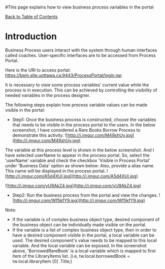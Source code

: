 #This page explains how to view business process variables in the portal

[Back to Table of Contents](TableOfContents.md)

# Introduction #

Business Process users interact with the system through human interfaces called coaches. User-specific interfaces are to be accessed from Process Portal.

Here is the URI to access portal:
https://bpm.site.uottawa.ca:9443/ProcessPortal/login.jsp

It is necessary to view some process variables' current value while the process is in execution. This can be achieved by controlling the visibility of needed variables in the process designer.

The following steps explain how process variable values can be made visible in the portal:
  * Step1:
Once the business process is constructed, choose the variables that needs to be visible in the process portal to the users.
In the below screenshot, I have considered a Rare Books Borrow Process to demonstrate this activity.
![http://i.imgur.com/M49shUy.jpg](http://i.imgur.com/M49shUy.jpg)

The variable at this process level is shown in the below screenshot. And I have selected userName to appear in the process portal.
So, select the 'userName' variable and check the checkbox 'Visible in Process Portal' under 'Business Data' option as shown below:
Also, provide a alias name. This name will be displayed in the process portal.
![http://i.imgur.com/A5d4XUl.jpg](http://i.imgur.com/A5d4XUl.jpg)

![http://i.imgur.com/yU9AkZ4.jpg](http://i.imgur.com/yU9AkZ4.jpg)


  * Step2:
Run the business process from the portal and view the changes.
![http://i.imgur.com/Wf5kfY9.jpg](http://i.imgur.com/Wf5kfY9.jpg)



Note:
  * If the variable is of complex business object type, desired component of the business object can be individually made visible on the portal.
  * If the variable is a list of complex business object type, then in order to have a desired component visible in the portal, a local variable can be used. The desired component's value needs to be mapped to this local variable. And the local variable can be exposed.
In the screenshot above, 'BorrowedRareBook' is a local variable which is mapped to first item of the LibraryItems list.
(i.e, tw.local.borrowedBook = tw.local.libraryItem \[0\] .Title;)

